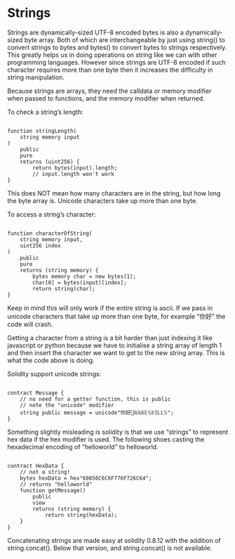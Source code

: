 # Strings

Strings are dynamically-sized UTF-8 encoded bytes is also a dynamically-sized byte array. Both of which are interchangeable by just using string() to convert strings to bytes and bytes() to convert bytes to strings respectively. This greatly helps us in doing operations on string like we can with other programming languages. However since strings are UTF-8 encoded if such character requires more than one byte then it increases the difficulty in string manipulation.

Because strings are arrays, they need the calldata or memory modifier when passed to functions, and the memory modifier when returned.

To check a string’s length:

```solidity

function stringLength(
    string memory input
) 
    public 
    pure 
    returns (uint256) {
        return bytes(input).length;
        // input.length won't work
}

```

This does NOT mean how many characters are in the string, but how long the byte array is. Unicode characters take up more than one byte.

To access a string’s character:

```solidity

function characterOfString(
    string memory input, 
    uint256 index
) 
    public 
    pure 
    returns (string memory) {
        bytes memory char = new bytes(1);
        char[0] = bytes(input)[index];
        return string(char);
}

```

Keep in mind this will only work if the entire string is ascii. If we pass in unicode characters that take up more than one byte, for example “你好” the code will crash.

Getting a character from a string is a bit harder than just indexing it like javascript or python because we have to initialise a string array of length 1 and then insert the character we want to get to the new string array. This is what the code above is doing.

Solidity support unicode strings:

```solidity

contract Message {
    // no need for a getter function, this is public
    // note the "unicode" modifier
    string public message = unicode"你好👋ℝ𝔸ℝ𝔼𝕊𝕂𝕀𝕃𝕃𝕊";
}
```

Something slightly misleading is solidity is that we use “strings” to represent hex data if the hex modifier is used. The following shoes casting the hexadecimal encoding of “helloworld” to helloworld.

```solidity

contract HexData {
    // not a string!
    bytes hexData = hex"68656C6C6F776F726C64";
    // returns "helloworld"
    function getMessage() 
        public 
        view 
        returns (string memory) {
            return string(hexData);
    }
}

```

Concatenating strings are made easy at solidity 0.8.12 with the addition of string.concat(). Below that version, and string.concat() is not available.
